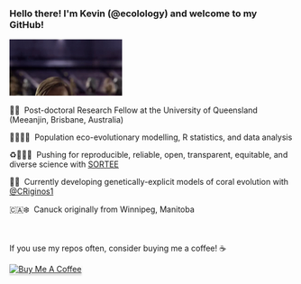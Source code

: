 ### Hello there! I'm Kevin (@ecolology) and welcome to my GitHub!

<img src="star-wars-hello-there.gif" alt="hello-there" width="200"/>

🦘🌴 &nbsp;Post-doctoral Research Fellow at the University of Queensland (Meeanjin, Brisbane, Australia)

🧑🏽‍💻🐠 &nbsp;Population eco-evolutionary modelling, R statistics, and data analysis

♻️👩🏾‍🔬 &nbsp;Pushing for reproducible, reliable, open, transparent, equitable, and diverse science with [SORTEE](https://www.sortee.org/)

🧬🪸 &nbsp;Currently developing genetically-explicit models of coral evolution with [@CRiginos1](https://github.com/CRiginos1)

🇨🇦❄️ &nbsp;Canuck originally from Winnipeg, Manitoba

<br>

If you use my repos often, consider buying me a coffee! ☕

<a href="https://www.buymeacoffee.com/ecolology" target="_blank"><img src="https://www.buymeacoffee.com/assets/img/custom_images/orange_img.png" alt="Buy Me A Coffee" style="height: 41px !important;width: 174px !important;box-shadow: 0px 3px 2px 0px rgba(190, 190, 190, 0.5) !important;-webkit-box-shadow: 0px 3px 2px 0px rgba(190, 190, 190, 0.5) !important;" ></a>


